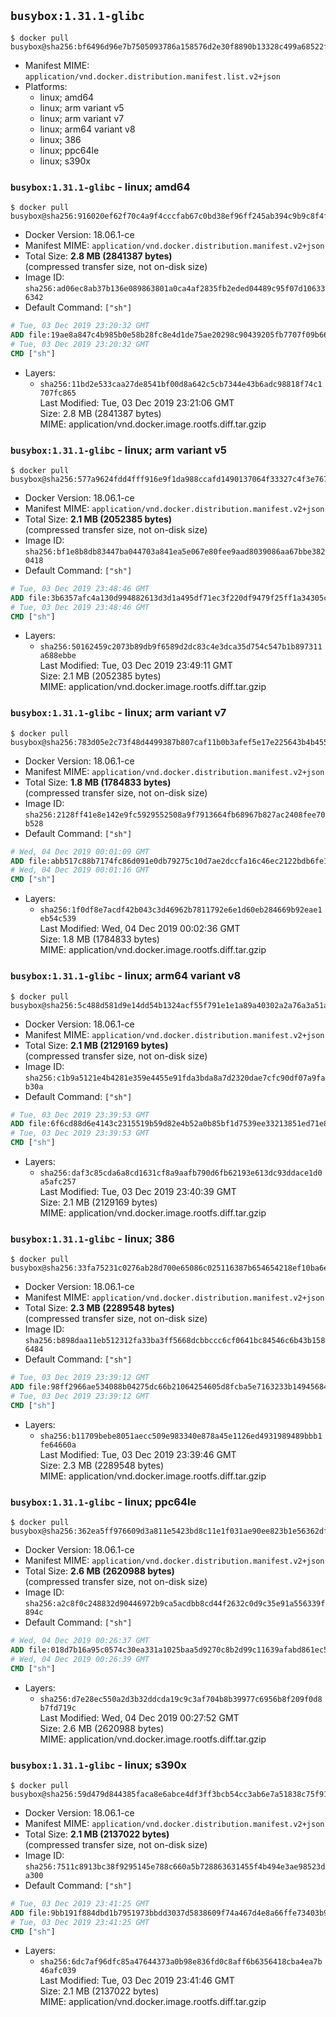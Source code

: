 ## `busybox:1.31.1-glibc`

```console
$ docker pull busybox@sha256:bf6496d96e7b7505093786a158576d2e30f8890b13328c499a68522f45d8136e
```

-	Manifest MIME: `application/vnd.docker.distribution.manifest.list.v2+json`
-	Platforms:
	-	linux; amd64
	-	linux; arm variant v5
	-	linux; arm variant v7
	-	linux; arm64 variant v8
	-	linux; 386
	-	linux; ppc64le
	-	linux; s390x

### `busybox:1.31.1-glibc` - linux; amd64

```console
$ docker pull busybox@sha256:916020ef62f70c4a9f4cccfab67c0bd38ef96ff245ab394c9b9c8f4f26626420
```

-	Docker Version: 18.06.1-ce
-	Manifest MIME: `application/vnd.docker.distribution.manifest.v2+json`
-	Total Size: **2.8 MB (2841387 bytes)**  
	(compressed transfer size, not on-disk size)
-	Image ID: `sha256:ad06ec8ab37b136e089863801a0ca4af2835fb2eded04489c95f07d106336342`
-	Default Command: `["sh"]`

```dockerfile
# Tue, 03 Dec 2019 23:20:32 GMT
ADD file:19ae8a847c4b985b0e58b28fc8e4d1de75ae20298c90439205fb7707f09b666e in / 
# Tue, 03 Dec 2019 23:20:32 GMT
CMD ["sh"]
```

-	Layers:
	-	`sha256:11bd2e533caa27de8541bf00d8a642c5cb7344e43b6adc98818f74c1707fc865`  
		Last Modified: Tue, 03 Dec 2019 23:21:06 GMT  
		Size: 2.8 MB (2841387 bytes)  
		MIME: application/vnd.docker.image.rootfs.diff.tar.gzip

### `busybox:1.31.1-glibc` - linux; arm variant v5

```console
$ docker pull busybox@sha256:577a9624fdd4fff916e9f1da988ccafd1490137064f33327c4f3e767d14c1d23
```

-	Docker Version: 18.06.1-ce
-	Manifest MIME: `application/vnd.docker.distribution.manifest.v2+json`
-	Total Size: **2.1 MB (2052385 bytes)**  
	(compressed transfer size, not on-disk size)
-	Image ID: `sha256:bf1e8b8db83447ba044703a841ea5e067e80fee9aad8039086aa67bbe3820418`
-	Default Command: `["sh"]`

```dockerfile
# Tue, 03 Dec 2019 23:48:46 GMT
ADD file:3b6357afc4a130d994882613d3d1a495df71ec3f220df9479f25ff1a34305c5b in / 
# Tue, 03 Dec 2019 23:48:46 GMT
CMD ["sh"]
```

-	Layers:
	-	`sha256:50162459c2073b89db9f6589d2dc83c4e3dca35d754c547b1b897311a688ebbe`  
		Last Modified: Tue, 03 Dec 2019 23:49:11 GMT  
		Size: 2.1 MB (2052385 bytes)  
		MIME: application/vnd.docker.image.rootfs.diff.tar.gzip

### `busybox:1.31.1-glibc` - linux; arm variant v7

```console
$ docker pull busybox@sha256:783d05e2c73f48d4499387b807caf11b0b3afef5e17e225643b4b4558b21e221
```

-	Docker Version: 18.06.1-ce
-	Manifest MIME: `application/vnd.docker.distribution.manifest.v2+json`
-	Total Size: **1.8 MB (1784833 bytes)**  
	(compressed transfer size, not on-disk size)
-	Image ID: `sha256:2128ff41e8e142e9fc5929552508a9f7913664fb68967b827ac2408fee70b528`
-	Default Command: `["sh"]`

```dockerfile
# Wed, 04 Dec 2019 00:01:09 GMT
ADD file:abb517c88b7174fc86d091e0db79275c10d7ae2dccfa16c46ec2122bdb6fe13f in / 
# Wed, 04 Dec 2019 00:01:16 GMT
CMD ["sh"]
```

-	Layers:
	-	`sha256:1f0df8e7acdf42b043c3d46962b7811792e6e1d60eb284669b92eae1eb54c539`  
		Last Modified: Wed, 04 Dec 2019 00:02:36 GMT  
		Size: 1.8 MB (1784833 bytes)  
		MIME: application/vnd.docker.image.rootfs.diff.tar.gzip

### `busybox:1.31.1-glibc` - linux; arm64 variant v8

```console
$ docker pull busybox@sha256:5c488d581d9e14dd54b1324acf55f791e1e1a89a40302a2a76a3a51a4d9844e1
```

-	Docker Version: 18.06.1-ce
-	Manifest MIME: `application/vnd.docker.distribution.manifest.v2+json`
-	Total Size: **2.1 MB (2129169 bytes)**  
	(compressed transfer size, not on-disk size)
-	Image ID: `sha256:c1b9a5121e4b4281e359e4455e91fda3bda8a7d2320dae7cfc90df07a9fab30a`
-	Default Command: `["sh"]`

```dockerfile
# Tue, 03 Dec 2019 23:39:53 GMT
ADD file:6f6cd88d6e4143c2315519b59d82e4b52a0b85bf1d7539ee33213851ed71e831 in / 
# Tue, 03 Dec 2019 23:39:53 GMT
CMD ["sh"]
```

-	Layers:
	-	`sha256:daf3c85cda6a8cd1631cf8a9aafb790d6fb62193e613dc93ddace1d0a5afc257`  
		Last Modified: Tue, 03 Dec 2019 23:40:39 GMT  
		Size: 2.1 MB (2129169 bytes)  
		MIME: application/vnd.docker.image.rootfs.diff.tar.gzip

### `busybox:1.31.1-glibc` - linux; 386

```console
$ docker pull busybox@sha256:33fa75231c0276ab28d700e65086c025116387b654654218ef10ba6e004ba891
```

-	Docker Version: 18.06.1-ce
-	Manifest MIME: `application/vnd.docker.distribution.manifest.v2+json`
-	Total Size: **2.3 MB (2289548 bytes)**  
	(compressed transfer size, not on-disk size)
-	Image ID: `sha256:b898daa11eb512312fa33ba3ff5668dcbbccc6cf0641bc84546c6b43b1586484`
-	Default Command: `["sh"]`

```dockerfile
# Tue, 03 Dec 2019 23:39:12 GMT
ADD file:98ff2966ae534088b04275dc66b21064254605d8fcba5e7163233b1494568498 in / 
# Tue, 03 Dec 2019 23:39:12 GMT
CMD ["sh"]
```

-	Layers:
	-	`sha256:b11709bebe8051aecc509e983340e878a45e1126ed4931989489bbb1fe64660a`  
		Last Modified: Tue, 03 Dec 2019 23:39:46 GMT  
		Size: 2.3 MB (2289548 bytes)  
		MIME: application/vnd.docker.image.rootfs.diff.tar.gzip

### `busybox:1.31.1-glibc` - linux; ppc64le

```console
$ docker pull busybox@sha256:362ea5ff976609d3a811e5423bd8c11e1f031ae90ee823b1e56362dfe1d16d87
```

-	Docker Version: 18.06.1-ce
-	Manifest MIME: `application/vnd.docker.distribution.manifest.v2+json`
-	Total Size: **2.6 MB (2620988 bytes)**  
	(compressed transfer size, not on-disk size)
-	Image ID: `sha256:a2c8f0c248832d90446972b9ca5acdbb8cd44f2632c0d9c35e91a556339f894c`
-	Default Command: `["sh"]`

```dockerfile
# Wed, 04 Dec 2019 00:26:37 GMT
ADD file:018d7b16a95c0574c30ea331a1025baa5d9270c8b2d99c11639afabd861ec56e in / 
# Wed, 04 Dec 2019 00:26:39 GMT
CMD ["sh"]
```

-	Layers:
	-	`sha256:d7e28ec550a2d3b32ddcda19c9c3af704b8b39977c6956b8f209f0d8b7fd719c`  
		Last Modified: Wed, 04 Dec 2019 00:27:52 GMT  
		Size: 2.6 MB (2620988 bytes)  
		MIME: application/vnd.docker.image.rootfs.diff.tar.gzip

### `busybox:1.31.1-glibc` - linux; s390x

```console
$ docker pull busybox@sha256:59d479d844385faca8e6abce4df3ff3bcb54cc3ab6e7a51838c75f91451311b5
```

-	Docker Version: 18.06.1-ce
-	Manifest MIME: `application/vnd.docker.distribution.manifest.v2+json`
-	Total Size: **2.1 MB (2137022 bytes)**  
	(compressed transfer size, not on-disk size)
-	Image ID: `sha256:7511c8913bc38f9295145e788c660a5b728863631455f4b494e3ae98523da300`
-	Default Command: `["sh"]`

```dockerfile
# Tue, 03 Dec 2019 23:41:25 GMT
ADD file:9bb191f884dbd1b7951973bbdd3037d5838609f74a467d4e8a66ffe73403b94d in / 
# Tue, 03 Dec 2019 23:41:25 GMT
CMD ["sh"]
```

-	Layers:
	-	`sha256:6dc7af96dfc85a47644373a0b98e836fd0c8aff6b6356418cba4ea7b46afc039`  
		Last Modified: Tue, 03 Dec 2019 23:41:46 GMT  
		Size: 2.1 MB (2137022 bytes)  
		MIME: application/vnd.docker.image.rootfs.diff.tar.gzip
